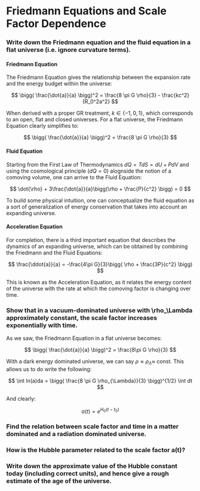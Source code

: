 # Friedmann Equations and Scale Factor Dependence

### Write down the Friedmann equation and the fluid equation in a flat universe (i.e. ignore curvature terms).
#### Friedmann Equation
The Friedmann Equation gives the relationship between the expansion rate and the energy budget within the universe:

$$
\bigg( \frac{\dot{a}}{a} \bigg)^2 = \frac{8 \pi G \rho}{3} - \frac{kc^2}{R_0^2a^2}
$$

When derived with a proper GR treatment, $k \in \{-1,0,1\}$, which corresponds to an open, flat and closed universes. For a flat universe, the Friedmann Equation clearly simplifies to:

$$
\bigg( \frac{\dot{a}}{a} \bigg)^2 = \frac{8 \pi G \rho}{3}
$$

#### Fluid Equation
Starting from the First Law of Thermodynamics $dQ = TdS = dU + PdV$ and using the cosmological principle ($dQ=0$) alognside the notion of a comoving volume, one can arrive to the Fluid Equation:

$$
\dot{\rho} + 3\frac{\dot{a}}{a}\bigg(\rho + \frac{P}{c^2} \bigg) = 0
$$

To build some physical intuition, one can conceptualize the fluid equation as a sort of generalization of energy conservation that takes into account an expanding universe.

#### Acceleration Equation
For completion, there is a third important equation that describes the dynamics of an expanding universe, which can be obtained by combining the Friedmann and the Fluid Equations:

$$
\frac{\ddot{a}}{a} = -\frac{4\pi G}{3}\bigg( \rho + \frac{3P}{c^2} \bigg)
$$

This is known as the Acceleration Equation, as it relates the energy content of the universe with the rate at which the comoving factor is changing over time.

### Show that in a vacuum-dominated universe with \rho_\Lambda approximately  constant, the scale factor increases exponentially with time.
As we saw, the Friedmann Equation in a flat universe becomes:

$$
\bigg( \frac{\dot{a}}{a} \bigg)^2 = \frac{8\pi G \rho}{3}
$$

With a dark energy dominated universe, we can say $\rho \approx \rho_{\Lambda} \approx$ const. This allows us to do write the following:

$$
\int ln(a)da = \bigg( \frac{8 \pi G \rho_{\Lambda}}{3} \bigg)^{1/2} \int dt
$$

And clearly:

$$
a(t) = e^{H_0(t-t_0)}
$$

### Find the relation between scale factor and time in a matter dominated and a radiation dominated universe.


### How is the Hubble parameter related to the scale factor a(t)?

### Write down the approximate value of the Hubble constant today (including correct units), and hence give a rough estimate of the age of the universe.
